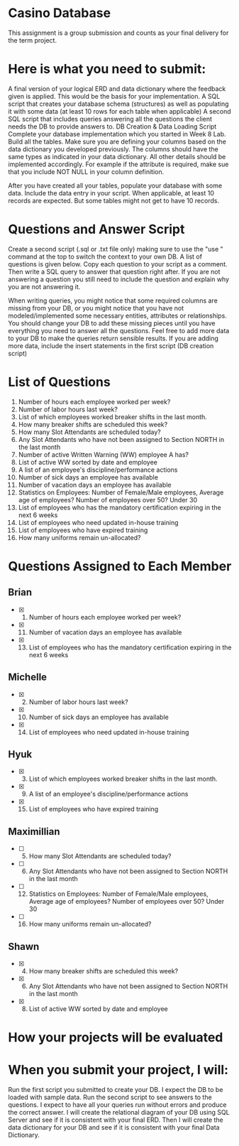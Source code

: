 # Casino Database
This assignment is a group submission and counts as your final delivery for the term project.

# Here is what you need to submit:

A final version of your logical ERD and data dictionary where the feedback given is applied. This would be the basis for your implementation. 
A SQL script that creates your database schema (structures) as well as populating it with some data (at least 10 rows for each table when applicable)
A second SQL script that includes queries answering all the questions the client needs the DB to provide answers to. 
DB Creation & Data Loading Script
Complete your database implementation which you started in Week 8 Lab. Build all the tables. Make sure you are defining your columns based on the data dictionary you developed previously. The columns should have the same types as indicated in your data dictionary. All other details should be implemented accordingly. For example if the attribute is required,  make sue that you include NOT NULL in your column definition.  

After you have created all your tables, populate your database with some data. Include the data entry in your script. When applicable, at least 10 records are expected. But some tables might not get to have 10 records.

# Questions and Answer Script
Create a second script (.sql or .txt file only) making sure to use the "use <db-name>" command at the top to switch the context to your own DB. A list of questions is given below. Copy each question to your script as a comment. Then write a SQL query to answer that question right after. If you are not answering a question you still need to include the question and explain why you are not answering it.

When writing queries, you might notice that some required columns are missing from your DB, or you might notice that you have not modeled/implemented some necessary entities, attributes or relationships. You should change your DB to add these missing pieces until you have everything you need to answer all the questions. Feel free to add more data to your DB to make the queries return sensible results. If you are adding more data, include the insert statements in the first script (DB creation script)

# List of Questions
1. Number of hours each employee worked per week?
2. Number of labor hours last week?
3. List of which employees worked breaker shifts in the last month.
4. How many breaker shifts are scheduled this week?
5. How many Slot Attendants are scheduled today?
6. Any Slot Attendants who have not been assigned to Section NORTH in the last month
7. Number of active Written Warning (WW) employee A has?
8. List of active WW sorted by date and employee
9. A list of an employee's discipline/performance actions
10. Number of sick days an employee has available
11. Number of vacation days an employee has available
12. Statistics on Employees: Number of Female/Male employees, Average age of employees? Number of employees over 50? Under 30
13. List of employees who has the mandatory certification expiring in the next 6 weeks
14. List of employees who need updated in-house training
15. List of employees who have expired training
16. How many uniforms remain un-allocated?

# Questions Assigned to Each Member

## Brian
- [x] 1. Number of hours each employee worked per week?                             
- [x] 11. Number of vacation days an employee has available
- [x] 13. List of employees who has the mandatory certification expiring in the next 6 weeks 
 
 
## Michelle
- [x] 2. Number of labor hours last week?   
- [x] 10. Number of sick days an employee has available
- [x] 14. List of employees who need updated in-house training    

                           
 
## Hyuk
- [x] 3. List of which employees worked breaker shifts in the last month. 
- [x] 9. A list of an employee's discipline/performance actions
- [x] 15. List of employees who have expired training       


 
## Maximillian
- [ ] 5. How many Slot Attendants are scheduled today?  
- [ ] 6. Any Slot Attendants who have not been assigned to Section NORTH in the last month
- [ ] 12. Statistics on Employees: Number of Female/Male employees, Average age of employees? Number of employees over 50? Under 30   
- [ ] 16. How many uniforms remain un-allocated?

## Shawn
- [x] 4. How many breaker shifts are scheduled this week?   
- [x] 6. Any Slot Attendants who have not been assigned to Section NORTH in the last month
- [x] 8. List of active WW sorted by date and employee       


# How your projects will be evaluated
# When you submit your project, I will:

Run the first script you submitted to create your DB. I expect the DB to be loaded with sample data. 
Run the second script to see answers to the questions. I expect to have all your queries run without errors and produce the correct answer.
I will create the relational diagram of your DB using SQL Server and see if it is consistent with your final ERD.
Then I will create the data dictionary for your DB and see if it is consistent with your final Data Dictionary.
